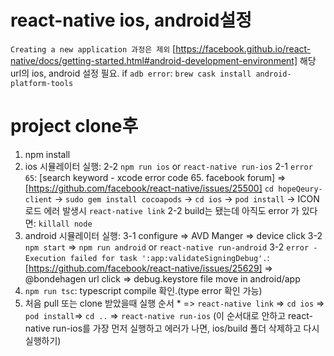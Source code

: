 # react-native ios, android설정

`Creating a new application 과정은 제외` [https://facebook.github.io/react-native/docs/getting-started.html#android-development-environment] 해당 url의 ios, android 설정 필요.
if `adb error`: `brew cask install android-platform-tools`

# project clone후

1. npm install
2. ios 시뮬레이터 실행:
   2-2 `npm run ios` or `react-native run-ios`
   2-1 `error 65`: [search keyword - xcode error code 65. facebook forum] => [https://github.com/facebook/react-native/issues/25500] `cd hopeQeury-client` -> `sudo gem install cocoapods` -> `cd ios` -> `pod install` -> ICON 로드 에러 발생시 `react-native link`
   2-2 build는 됐는데 아직도 error 가 있다면: `killall node`
3. android 시뮬레이터 실행:
   3-1 configure => AVD Manger => device click
   3-2 `npm start` => `npm run android` or `react-native run-android`
   3-2 `error - Execution failed for task ':app:validateSigningDebug'.`: [https://github.com/facebook/react-native/issues/25629] => @bondehagen url click => debug.keystore file move in android/app
4. `npm run tsc`: typescript compile 확인.(type error 확인 가능)
5. 처음 pull 또는 clone 받았을때 실행 순서 \* => `react-native link` => `cd ios` => `pod install`=>    `cd ..` => `react-native run-ios`
   (이 순서대로 안하고 react-native run-ios를 가장 먼저 실행하고 에러가 나면, ios/build 폴더 삭제하고 다시실행하기)
